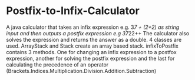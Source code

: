 # Postfix-to-Infix-Calculator
A java calculator that takes an infix expression e.g. 3*7 + (2+2) as string input and then outputs a postfix expression e.g 37*22++
The calculator also solves the expression and returns the answer as a double. 
4 classes are used.
ArrayStack and Stack create an array based stack.
infixToPostfix contains 3 methods. One for changing an infix expression to a postfox expression, another for solving the postfix expression and the last for calculating the precedence of an operator (Brackets.Indices.Multiplication.Division.Addition.Subtraction)
